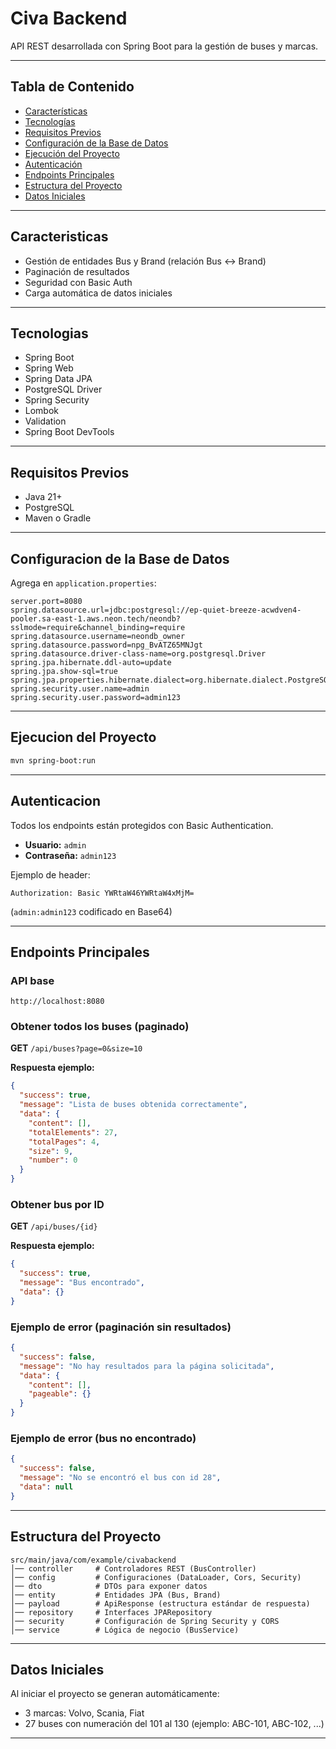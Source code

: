 # Civa Backend

API REST desarrollada con Spring Boot para la gestión de buses y marcas.

---

## Tabla de Contenido

- [Características](#caracteristicas)
- [Tecnologías](#tecnologias)
- [Requisitos Previos](#requisitos-previos)
- [Configuración de la Base de Datos](#configuracion-de-la-base-de-datos)
- [Ejecución del Proyecto](#ejecucion-del-proyecto)
- [Autenticación](#autenticacion)
- [Endpoints Principales](#endpoints-principales)
- [Estructura del Proyecto](#estructura-del-proyecto)
- [Datos Iniciales](#datos-iniciales)

---

## Caracteristicas

- Gestión de entidades Bus y Brand (relación Bus ↔ Brand)
- Paginación de resultados
- Seguridad con Basic Auth
- Carga automática de datos iniciales

---

## Tecnologias

- Spring Boot
- Spring Web
- Spring Data JPA
- PostgreSQL Driver
- Spring Security
- Lombok
- Validation
- Spring Boot DevTools

---

## Requisitos Previos

- Java 21+
- PostgreSQL
- Maven o Gradle

---

## Configuracion de la Base de Datos

Agrega en `application.properties`:

```properties
server.port=8080
spring.datasource.url=jdbc:postgresql://ep-quiet-breeze-acwdven4-pooler.sa-east-1.aws.neon.tech/neondb?sslmode=require&channel_binding=require
spring.datasource.username=neondb_owner
spring.datasource.password=npg_BvATZ65MNJgt
spring.datasource.driver-class-name=org.postgresql.Driver
spring.jpa.hibernate.ddl-auto=update
spring.jpa.show-sql=true
spring.jpa.properties.hibernate.dialect=org.hibernate.dialect.PostgreSQLDialect
spring.security.user.name=admin
spring.security.user.password=admin123
```

---

## Ejecucion del Proyecto

```bash
mvn spring-boot:run
```

---

## Autenticacion

Todos los endpoints están protegidos con Basic Authentication.

- **Usuario:** `admin`
- **Contraseña:** `admin123`

Ejemplo de header:

```
Authorization: Basic YWRtaW46YWRtaW4xMjM=
```

(`admin:admin123` codificado en Base64)

---

## Endpoints Principales

### API base
`http://localhost:8080`

### Obtener todos los buses (paginado)

**GET** `/api/buses?page=0&size=10`

**Respuesta ejemplo:**
```json
{
  "success": true,
  "message": "Lista de buses obtenida correctamente",
  "data": {
    "content": [],
    "totalElements": 27,
    "totalPages": 4,
    "size": 9,
    "number": 0
  }
}
```

### Obtener bus por ID

**GET** `/api/buses/{id}`

**Respuesta ejemplo:**
```json
{
  "success": true,
  "message": "Bus encontrado",
  "data": {}
}
```

### Ejemplo de error (paginación sin resultados)

```json
{
  "success": false,
  "message": "No hay resultados para la página solicitada",
  "data": {
    "content": [],
    "pageable": {}
  }
}
```

### Ejemplo de error (bus no encontrado)

```json
{
  "success": false,
  "message": "No se encontró el bus con id 28",
  "data": null
}
```

---

## Estructura del Proyecto

```
src/main/java/com/example/civabackend
│── controller     # Controladores REST (BusController)
│── config         # Configuraciones (DataLoader, Cors, Security)
│── dto            # DTOs para exponer datos
│── entity         # Entidades JPA (Bus, Brand)
│── payload        # ApiResponse (estructura estándar de respuesta)
│── repository     # Interfaces JPARepository
│── security       # Configuración de Spring Security y CORS
│── service        # Lógica de negocio (BusService)
```

---

## Datos Iniciales

Al iniciar el proyecto se generan automáticamente:
- 3 marcas: Volvo, Scania, Fiat
- 27 buses con numeración del 101 al 130 (ejemplo: ABC-101, ABC-102, ...)

---

